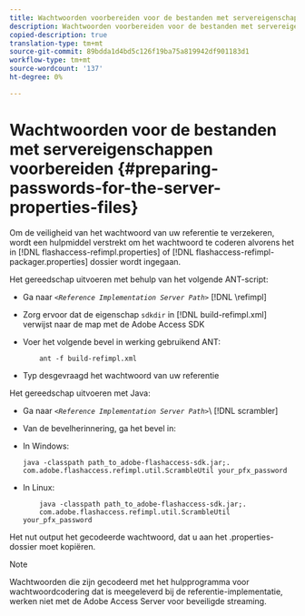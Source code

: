```yaml
---
title: Wachtwoorden voorbereiden voor de bestanden met servereigenschappen
description: Wachtwoorden voorbereiden voor de bestanden met servereigenschappen
copied-description: true
translation-type: tm+mt
source-git-commit: 89bdda1d4bd5c126f19ba75a819942df901183d1
workflow-type: tm+mt
source-wordcount: '137'
ht-degree: 0%

---
```



# Wachtwoorden voor de bestanden met servereigenschappen voorbereiden {#preparing-passwords-for-the-server-properties-files}

Om de veiligheid van het wachtwoord van uw referentie te verzekeren, wordt een hulpmiddel verstrekt om het wachtwoord te coderen alvorens het in [!DNL flashaccess-refimpl.properties] of [!DNL flashaccess-refimpl-packager.properties] dossier wordt ingegaan.

Het gereedschap uitvoeren met behulp van het volgende ANT-script:

* Ga naar *`<Reference Implementation Server Path>`* [!DNL \refimpl]

* Zorg ervoor dat de eigenschap `sdkdir` in [!DNL build-refimpl.xml] verwijst naar de map met de Adobe Access SDK
* Voer het volgende bevel in werking gebruikend ANT:

   ```
       ant -f build-refimpl.xml
   ```

* Typ desgevraagd het wachtwoord van uw referentie

Het gereedschap uitvoeren met Java:

* Ga naar *`<Reference Implementation Server Path>`*\ [!DNL scrambler]

* Van de bevelherinnering, ga het bevel in:

* In Windows:

   ```
   java -classpath path_to_adobe-flashaccess-sdk.jar;.  
   com.adobe.flashaccess.refimpl.util.ScrambleUtil your_pfx_password
   ```

* In Linux:

   ```
       java -classpath path_to_adobe-flashaccess-sdk.jar;.  
       com.adobe.flashaccess.refimpl.util.ScrambleUtil your_pfx_password
   ```

Het nut output het gecodeerde wachtwoord, dat u aan het .properties- dossier moet kopiëren.

>[!NOTE]
>
>Wachtwoorden die zijn gecodeerd met het hulpprogramma voor wachtwoordcodering dat is meegeleverd bij de referentie-implementatie, werken niet met de Adobe Access Server voor beveiligde streaming.
